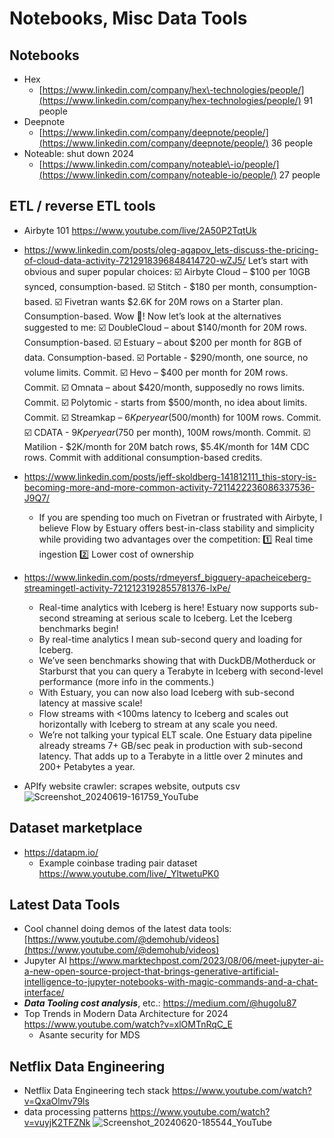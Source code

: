 # Notebooks, Misc Data Tools

## Notebooks

- Hex
    - [https://www.linkedin.com/company/hex\-technologies/people/](https://www.linkedin.com/company/hex-technologies/people/) 91 people
- Deepnote
    - [https://www.linkedin.com/company/deepnote/people/](https://www.linkedin.com/company/deepnote/people/) 36 people
- Noteable: shut down 2024
    - [https://www.linkedin.com/company/noteable\-io/people/](https://www.linkedin.com/company/noteable-io/people/) 27 people

## ETL / reverse ETL tools
- Airbyte 101 https://www.youtube.com/live/2A50P2TqtUk
- https://www.linkedin.com/posts/oleg-agapov_lets-discuss-the-pricing-of-cloud-data-activity-7212918396848414720-wZJ5/
Let’s start with obvious and super popular choices:
☑️ Airbyte Cloud – $100 per 10GB synced, consumption-based.
☑️ Stitch - $180 per month, consumption-based.
☑️ Fivetran wants $2.6K for 20M rows on a Starter plan. Consumption-based. Wow 🤯!
Now let’s look at the alternatives suggested to me:
☑️ DoubleCloud – about $140/month for 20M rows. Consumption-based.
☑️ Estuary – about $200 per month for 8GB of data. Consumption-based.
☑️ Portable - $290/month, one source, no volume limits. Commit.
☑️ Hevo – $400 per month for 20M rows. Commit.
☑️ Omnata – about $420/month, supposedly no rows limits. Commit.
☑️ Polytomic - starts from $500/month, no idea about limits. Commit.
☑️ Streamkap – $6K per year ($500/month) for 100M rows. Commit.
☑️ CDATA - $9K per year ($750 per month), 100M rows/month. Commit.
☑️ Matilion - $2K/month for 20M batch rows, $5.4K/month for 14M CDC rows. Commit with additional consumption-based credits.

- https://www.linkedin.com/posts/jeff-skoldberg-141812111_this-story-is-becoming-more-and-more-common-activity-7211422236086337536-J9Q7/
    - If you are spending too much on Fivetran or frustrated with Airbyte, I believe Flow by Estuary offers best-in-class stability and simplicity while providing two advantages over the competition:
        1️⃣ Real time ingestion
        2️⃣ Lower cost of ownership
- https://www.linkedin.com/posts/rdmeyersf_bigquery-apacheiceberg-streamingetl-activity-7212123192855781376-lxPe/
    - Real-time analytics with Iceberg is here! Estuary now supports sub-second streaming at serious scale to Iceberg. Let the Iceberg benchmarks begin!
    - By real-time analytics I mean sub-second query and loading for Iceberg.
    - We’ve seen benchmarks showing that with DuckDB/Motherduck or Starburst that you can query a Terabyte in Iceberg with second-level performance (more info in the comments.)
    - With Estuary, you can now also load Iceberg with sub-second latency at massive scale!
    - Flow streams with <100ms latency to Iceberg and scales out horizontally with Iceberg to stream at any scale you need.
    - We’re not talking your typical ELT scale. One Estuary data pipeline already streams 7+ GB/sec peak in production with sub-second latency. That adds up to a Terabyte in a little over 2 minutes and 200+ Petabytes a year.
- APIfy website crawler: scrapes website, outputs csv
![Screenshot_20240619-161759_YouTube](https://github.com/user-attachments/assets/f319b7f5-99c3-40bd-9b53-b82f3a519a5a)

## Dataset marketplace

- https://datapm.io/
    - Example coinbase trading pair dataset https://www.youtube.com/live/_YltwetuPK0

## Latest Data Tools

- Cool channel doing demos of the latest data tools: [https://www.youtube.com/@demohub/videos](https://www.youtube.com/@demohub/videos)
- Jupyter AI https://www.marktechpost.com/2023/08/06/meet-jupyter-ai-a-new-open-source-project-that-brings-generative-artificial-intelligence-to-jupyter-notebooks-with-magic-commands-and-a-chat-interface/
- ***Data Tooling cost analysis***, etc.: https://medium.com/@hugolu87
- Top Trends in Modern Data Architecture for 2024 https://www.youtube.com/watch?v=xlOMTnRqC_E
    - Asante security for MDS

## Netflix Data Engineering
- Netflix Data Engineering tech stack https://www.youtube.com/watch?v=QxaOlmv79ls
- data processing patterns https://www.youtube.com/watch?v=vuyjK2TFZNk
![Screenshot_20240620-185544_YouTube](https://github.com/user-attachments/assets/693c9694-cbc5-4bec-b7ab-9ed63640a090)
